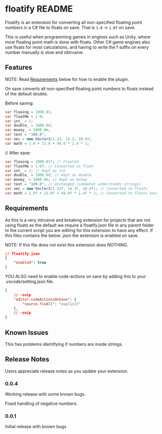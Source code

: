 # floatify README

Floatify is an extension for converting all non-specified floating point numbers in a C# file to floats on save. That is `1.0` -> `1.0f` on save.

This is useful when programming games in engines such as Unity, where most floating point math is done with floats. Other C# game engines also use floats for most calculations, and having to write the f suffix on every number manually is slow and obtrusive.

## Features

NOTE: Read [Requirements](#requirements) below for how to enable the plugin.

On save converts all non-specified floating point numbers to floats instead of the default double.

Before saving:

```cs
var floaing = 1000.01; 
var floatMe = 1.0; 
var int_ = 1; 
var double_ = 1000.0d; 
var money_ = 1000.0m; 
var text = "100.0";
var vec = new Vector3(1.23, 14.3, 10.9);
var math = 1.0 + 13.0 + 44.0 * 1.4 * 1;
```

// After save:

```cs
var floaing = 1000.01f; // Floated
var floatMe = 1.0f; // Converted to float
var int_ = 1; // Kept as int
var double_ = 1000.0d; // Kept as double
var money_ = 1000.0m; // Kept as money
var text = "100.0"; // Unchanged (somewhat understands strings)
var vec = new Vector3(1.23f, 14.3f, 10.9f); // Converted to floats
var math = 1.0f + 13.0f + 44.0f * 1.4f * 1; // Converted to floats except where its an int
```

## Requirements

As this is a very intrusive and breaking extension for projects that are not using floats as the default we require a floatify.json file in any parent folder to the current script you are editing for this extension to have any effect. If this files contains the below .json the extension is enabled on save.

NOTE: If this file does not exist this extension does NOTHING.

```json
// floatify.json
{
    "enabled": true
}
```

YOU ALSO need to enable code-actions on save by adding this to your .vscode/setting.json file.

```json
{
    // -snip
    "editor.codeActionsOnSave": {
        "source.fixAll": "explicit"
    },
    // -snip
}
```

## Known Issues

This has problems identifying if numbers are inside strings.

## Release Notes

Users appreciate release notes as you update your extension.

### 0.0.4

Working release with some known bugs.

Fixed handling of negative numbers.

### 0.0.1

Initial release with known bugs
